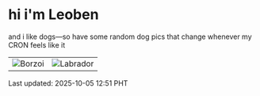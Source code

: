 # hi i'm Leoben

and i like dogs—so have some random dog pics that change whenever my CRON feels like it

|  |  |
|--------|----------|
| ![Borzoi](https://random-dog-vercel.vercel.app/api/random-borzoi?v=1759639860) | ![Labrador](https://random-dog-vercel.vercel.app/api/random-labrador?v=1759639860) |

Last updated: 2025-10-05 12:51 PHT
